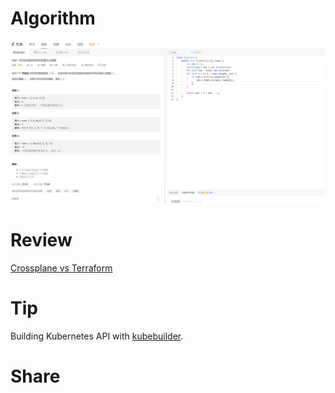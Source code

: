 # Algorithm

![](../../../images/temp/zhenran-2023-05-13-lc.png)

# Review

[Crossplane vs Terraform](https://blog.crossplane.io/crossplane-vs-terraform/)

# Tip

Building Kubernetes API with [kubebuilder](https://github.com/kubernetes-sigs/kubebuilder).

# Share
